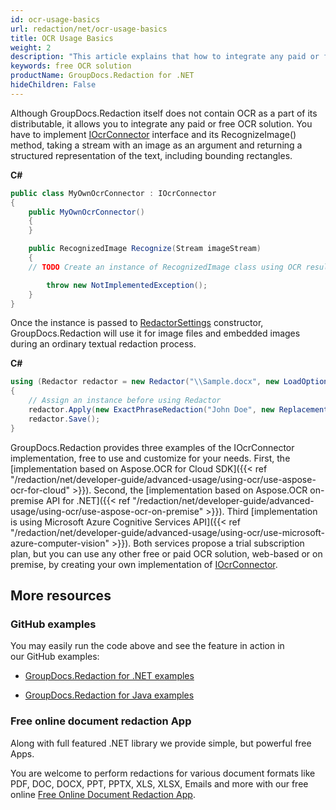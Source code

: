 ```yaml
---
id: ocr-usage-basics
url: redaction/net/ocr-usage-basics
title: OCR Usage Basics
weight: 2
description: "This article explains that how to integrate any paid or free OCR solution."
keywords: free OCR solution
productName: GroupDocs.Redaction for .NET
hideChildren: False
---
```


Although GroupDocs.Redaction itself does not contain OCR as a part of its distributable, it allows you to integrate any paid or free OCR solution. 
You have to implement [IOcrConnector](https://apireference.groupdocs.com/net/redaction/groupdocs.redaction.integration.ocr/iocrconnector) interface and its RecognizeImage() method, taking a stream with an image as an argument and returning a structured representation of the text, including bounding rectangles. 

**C#**

```csharp
public class MyOwnOcrConnector : IOcrConnector
{
    public MyOwnOcrConnector()
    {
    }

    public RecognizedImage Recognize(Stream imageStream)
    {
	// TODO Create an instance of RecognizedImage class using OCR result returned by your OCR toolkit

        throw new NotImplementedException();
    }
}

```

Once the instance is passed to [RedactorSettings](https://apireference.groupdocs.com/net/redaction/groupdocs.redaction.options/redactorsettings) constructor, GroupDocs.Redaction will use it for image files and embedded images during an ordinary textual redaction process.

**C#**

```csharp
using (Redactor redactor = new Redactor("\\Sample.docx", new LoadOptions(), new RedactorSettings(new MyOwnOcrConnector())))
{
    // Assign an instance before using Redactor
    redactor.Apply(new ExactPhraseRedaction("John Doe", new ReplacementOptions(Color.Black)));
    redactor.Save();
}

```

GroupDocs.Redaction provides three examples of the IOcrConnector implementation, free to use and customize for your needs. First, the [implementation based on Aspose.OCR for Cloud SDK]({{< ref "/redaction/net/developer-guide/advanced-usage/using-ocr/use-aspose-ocr-for-cloud" >}}). Second, the [implementation based on Aspose.OCR on-premise API for .NET]({{< ref "/redaction/net/developer-guide/advanced-usage/using-ocr/use-aspose-ocr-on-premise" >}}). Third [implementation is using Microsoft Azure Cognitive Services API]({{< ref "/redaction/net/developer-guide/advanced-usage/using-ocr/use-microsoft-azure-computer-vision" >}}). Both services propose a trial subscription plan, but you can use any other free or paid OCR solution, web-based or on premise, by creating your own implementation of [IOcrConnector](https://apireference.groupdocs.com/net/redaction/groupdocs.redaction.integration.ocr/iocrconnector).


## More resources

### GitHub examples

You may easily run the code above and see the feature in action in our GitHub examples:

*   [GroupDocs.Redaction for .NET examples](https://github.com/groupdocs-redaction/GroupDocs.Redaction-for-.NET)
    
*   [GroupDocs.Redaction for Java examples](https://github.com/groupdocs-redaction/GroupDocs.Redaction-for-Java)
    

### Free online document redaction App

Along with full featured .NET library we provide simple, but powerful free Apps.

You are welcome to perform redactions for various document formats like PDF, DOC, DOCX, PPT, PPTX, XLS, XLSX, Emails and more with our free online [Free Online Document Redaction App](https://products.groupdocs.app/redaction).
